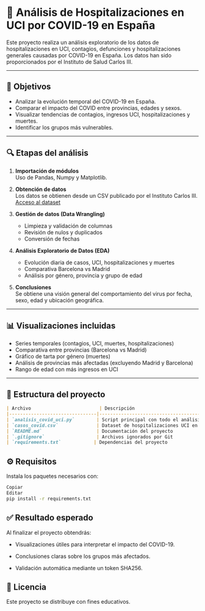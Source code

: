 # 🏥 Análisis de Hospitalizaciones en UCI por COVID-19 en España

Este proyecto realiza un análisis exploratorio de los datos de hospitalizaciones en UCI, contagios, defunciones y hospitalizaciones generales causadas por COVID-19 en España. Los datos han sido proporcionados por el Instituto de Salud Carlos III.

---

## 📌 Objetivos

- Analizar la evolución temporal del COVID-19 en España.
- Comparar el impacto del COVID entre provincias, edades y sexos.
- Visualizar tendencias de contagios, ingresos UCI, hospitalizaciones y muertes.
- Identificar los grupos más vulnerables.

---

## 🔍 Etapas del análisis

1. **Importación de módulos**  
   Uso de Pandas, Numpy y Matplotlib.

2. **Obtención de datos**  
   Los datos se obtienen desde un CSV publicado por el Instituto Carlos III.  
   [Acceso al dataset](https://drive.google.com/file/d/1kbnilQHl3cT8BliwvVRshyP2dicM2Ugy/view)

3. **Gestión de datos (Data Wrangling)**  
   - Limpieza y validación de columnas
   - Revisión de nulos y duplicados
   - Conversión de fechas

4. **Análisis Exploratorio de Datos (EDA)**  
   - Evolución diaria de casos, UCI, hospitalizaciones y muertes
   - Comparativa Barcelona vs Madrid
   - Análisis por género, provincia y grupo de edad

5. **Conclusiones**  
   Se obtiene una visión general del comportamiento del virus por fecha, sexo, edad y ubicación geográfica.

---

## 📊 Visualizaciones incluidas

- Series temporales (contagios, UCI, muertes, hospitalizaciones)
- Comparativa entre provincias (Barcelona vs Madrid)
- Gráfico de tarta por género (muertes)
- Análisis de provincias más afectadas (excluyendo Madrid y Barcelona)
- Rango de edad con más ingresos en UCI

---

## 📁 Estructura del proyecto

```markdown
| Archivo                         | Descripción                                   |
|--------------------------------|-----------------------------------------------|
| `analisis_covid_uci.py`        | Script principal con todo el análisis         |
| `casos_covid.csv`              | Dataset de hospitalizaciones UCI en España    |
| `README.md`                    | Documentación del proyecto                    |
| `.gitignore`                   | Archivos ignorados por Git                   |
| `requirements.txt`            | Dependencias del proyecto                     |
````

## ⚙️ Requisitos
Instala los paquetes necesarios con:

````bash
Copiar
Editar
pip install -r requirements.txt
````

## ✅ Resultado esperado
Al finalizar el proyecto obtendrás:

  - Visualizaciones útiles para interpretar el impacto del COVID-19.

  - Conclusiones claras sobre los grupos más afectados.

  - Validación automática mediante un token SHA256.

## 📄 Licencia
Este proyecto se distribuye con fines educativos.


